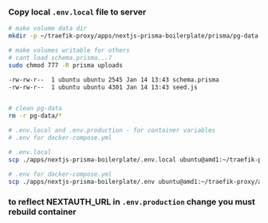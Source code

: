 ### Copy local `.env.local` file to server

```bash
# make volume data dir
mkdir -p ~/traefik-proxy/apps/nextjs-prisma-boilerplate/prisma/pg-data

# make volumes writable for others
# cant load schema.prisma...?
sudo chmod 777 -R prisma uploads

-rw-rw-r--  1 ubuntu ubuntu 2545 Jan 14 13:43 schema.prisma
-rw-rw-r--  1 ubuntu ubuntu 4301 Jan 14 13:43 seed.js


# clean pg-data
rm -r pg-data/*

# .env.local and .env.production - for container variables
# .env for docker-compose.yml

# .env.local
scp ./apps/nextjs-prisma-boilerplate/.env.local ubuntu@amd1:~/traefik-proxy/apps/nextjs-prisma-boilerplate

# .env for docker-compose.yml
scp ./apps/nextjs-prisma-boilerplate/.env ubuntu@amd1:~/traefik-proxy/apps/nextjs-prisma-boilerplate

```

### to reflect NEXTAUTH_URL in `.env.production` change you must rebuild container
